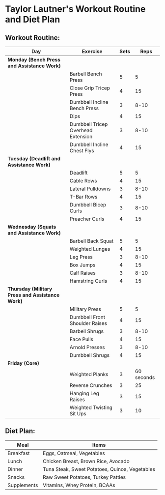 # Taylor Lautner's Workout Routine and Diet Plan

## Workout Routine:

| Day       | Exercise                       | Sets | Reps        |
|-----------|--------------------------------|------|-------------|
| **Monday (Bench Press and Assistance Work)** | | | |
|           | Barbell Bench Press            | 5    | 5           |
|           | Close Grip Tricep Press        | 4    | 15          |
|           | Dumbbell Incline Bench Press   | 3    | 8-10        |
|           | Dips                           | 4    | 15          |
|           | Dumbbell Tricep Overhead Extension | 3 | 8-10     |
|           | Dumbbell Incline Chest Flys    | 4    | 15          |
| **Tuesday (Deadlift and Assistance Work)** | | | |
|           | Deadlift                       | 5    | 5           |
|           | Cable Rows                     | 4    | 15          |
|           | Lateral Pulldowns              | 3    | 8-10        |
|           | T-Bar Rows                     | 4    | 15          |
|           | Dumbbell Bicep Curls           | 3    | 8-10        |
|           | Preacher Curls                 | 4    | 15          |
| **Wednesday (Squats and Assistance Work)** | | | |
|           | Barbell Back Squat             | 5    | 5           |
|           | Weighted Lunges                | 4    | 15          |
|           | Leg Press                      | 3    | 8-10        |
|           | Box Jumps                      | 4    | 15          |
|           | Calf Raises                    | 3    | 8-10        |
|           | Hamstring Curls                | 4    | 15          |
| **Thursday (Military Press and Assistance Work)** | | | |
|           | Military Press                 | 5    | 5           |
|           | Dumbbell Front Shoulder Raises | 4    | 15          |
|           | Barbell Shrugs                 | 3    | 8-10        |
|           | Face Pulls                     | 4    | 15          |
|           | Arnold Presses                 | 3    | 8-10        |
|           | Dumbbell Shrugs                | 4    | 15          |
| **Friday (Core)** | | | |
|           | Weighted Planks                | 3    | 60 seconds  |
|           | Reverse Crunches               | 3    | 25          |
|           | Hanging Leg Raises             | 3    | 15          |
|           | Weighted Twisting Sit Ups      | 3    | 10          |

## Diet Plan:

| Meal      | Items                          |
|-----------|--------------------------------|
| Breakfast | Eggs, Oatmeal, Vegetables      |
| Lunch     | Chicken Breast, Brown Rice, Avocado |
| Dinner    | Tuna Steak, Sweet Potatoes, Quinoa, Vegetables |
| Snacks    | Raw Sweet Potatoes, Turkey Patties |
| Supplements | Vitamins, Whey Protein, BCAAs |
